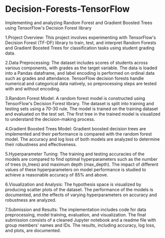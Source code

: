 # Decision-Forests-TensorFlow
Implementing and analyzing Random Forest and Gradient Boosted Trees using TensorFlow's Decision Forest library

1.Project Overview: This project involves experimenting with TensorFlow's Decision Forest (TF-DF) library to train, test, and interpret Random Forests and Gradient Boosted Trees for classification tasks using student grading data.

2.Data Preprocessing: The dataset includes scores of students across various components, with grades as the target variable. The data is loaded into a Pandas dataframe, and label encoding is performed on ordinal data such as grades and attendance. TensorFlow decision forests handle numerical and categorical data natively, so preprocessing steps are tested with and without encoding.

3.Random Forest Model: A random forest model is constructed using TensorFlow's Decision Forest library. The dataset is split into training and testing sets using a 70-30 rule. The model is trained on the training dataset and evaluated on the test set. The first tree in the trained model is visualized to understand the decision-making process.

4.Gradient Boosted Trees Model: Gradient boosted decision trees are implemented and their performance is compared with the random forest model. The accuracy and log loss of both models are analyzed to determine their robustness and effectiveness.

5.Hyperparameter Tuning: The training and testing accuracies of the models are compared to find optimal hyperparameters such as the number of trees (n_trees) and maximum depth (max_depth). The impact of different values of these hyperparameters on model performance is studied to achieve a reasonable accuracy of 85% and above.

6.Visualization and Analysis: The hypothesis space is visualized by producing scatter plots of the dataset. The performance of the models is documented, and the effects of varying hyperparameters on accuracy and robustness are analyzed.

7.Submission and Results: The implementation includes code for data preprocessing, model training, evaluation, and visualization. The final submission consists of a cleaned Jupyter notebook and a readme file with group members' names and IDs. The results, including accuracy, log loss, and plots, are documented.
